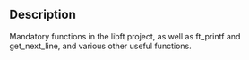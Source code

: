 ## Description
Mandatory functions in the libft project, as well as ft_printf and get_next_line, and various other useful functions.
